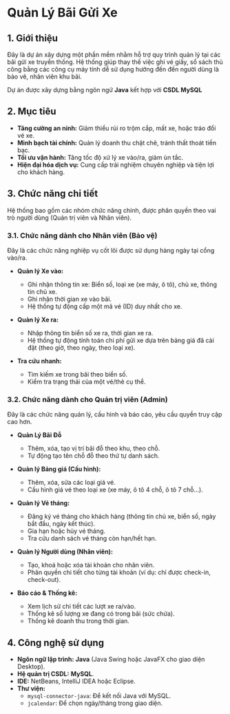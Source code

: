 # Quản Lý Bãi Gửi Xe

## 1. Giới thiệu

Đây là dự án xây dựng một phần mềm nhằm hỗ trợ quy trình quản lý tại các bãi gửi xe truyền thống. Hệ thống giúp thay thế việc ghi vé giấy, sổ sách thủ công bằng các công cụ máy tính dễ sử dụng hướng đến đến người dùng là bảo vê, nhân viên khu bãi.

Dự án được xây dựng bằng ngôn ngữ **Java** kết hợp với **CSDL MySQL**

## 2. Mục tiêu

- **Tăng cường an ninh:** Giảm thiểu rủi ro trộm cắp, mất xe, hoặc tráo đổi vé xe.
- **Minh bạch tài chính:** Quản lý doanh thu chặt chẽ, tránh thất thoát tiền bạc.
- **Tối ưu vận hành:** Tăng tốc độ xử lý xe vào/ra, giảm ùn tắc.
- **Hiện đại hóa dịch vụ:** Cung cấp trải nghiệm chuyên nghiệp và tiện lợi cho khách hàng.

## 3. Chức năng chi tiết

Hệ thống bao gồm các nhóm chức năng chính, được phân quyền theo vai trò người dùng (Quản trị viên và Nhân viên).

### 3.1. Chức năng dành cho Nhân viên (Bảo vệ)

Đây là các chức năng nghiệp vụ cốt lõi được sử dụng hàng ngày tại cổng vào/ra.

- **Quản lý Xe vào:**

  - Ghi nhận thông tin xe: Biển số, loại xe (xe máy, ô tô), chủ xe, thông tin chủ xe.
  - Ghi nhận thời gian xe vào bãi.
  - Hệ thống tự động cấp một mã vé (ID) duy nhất cho xe.

- **Quản lý Xe ra:**

  - Nhập thông tin biển số xe ra, thời gian xe ra.
  - Hệ thống tự động tính toán chi phí gửi xe dựa trên bảng giá đã cài đặt (theo giờ, theo ngày, theo loại xe).

- **Tra cứu nhanh:**

  - Tìm kiếm xe trong bãi theo biển số.
  - Kiểm tra trạng thái của một vé/thẻ cụ thể.

### 3.2. Chức năng dành cho Quản trị viên (Admin)

Đây là các chức năng quản lý, cấu hình và báo cáo, yêu cầu quyền truy cập cao hơn.

- **Quản Lý Bãi Đỗ**

  - Thêm, xóa, tạo vị trí bãi đỗ theo khu, theo chỗ.
  - Tự động tạo tên chỗ đỗ theo thứ tự danh sách.

- **Quản lý Bảng giá (Cấu hình):**

  - Thêm, xóa, sửa các loại giá vé.
  - Cấu hình giá vé theo loại xe (xe máy, ô tô 4 chỗ, ô tô 7 chỗ...).

- **Quản lý Vé tháng:**

  - Đăng ký vé tháng cho khách hàng (thông tin chủ xe, biển số, ngày bắt đầu, ngày kết thúc).
  - Gia hạn hoặc hủy vé tháng.
  - Tra cứu danh sách vé tháng còn hạn/hết hạn.

- **Quản lý Người dùng (Nhân viên):**

  - Tạo, khoá hoặc xóa tài khoản cho nhân viên.
  - Phân quyền chi tiết cho từng tài khoản (ví dụ: chỉ được check-in, check-out).

- **Báo cáo & Thống kê:**
  - Xem lịch sử chi tiết các lượt xe ra/vào.
  - Thống kê số lượng xe đang có trong bãi (sức chứa).
  - Thống kê doanh thu trong thời gian.

## 4. Công nghệ sử dụng

- **Ngôn ngữ lập trình:** **Java** (Java Swing hoặc JavaFX cho giao diện Desktop).
- **Hệ quản trị CSDL:** **MySQL**.
- **IDE:** NetBeans, IntelliJ IDEA hoặc Eclipse.
- **Thư viện:**
  - `mysql-connector-java`: Để kết nối Java với MySQL.
  - `jcalendar`: Để chọn ngày/tháng trong giao diện.
